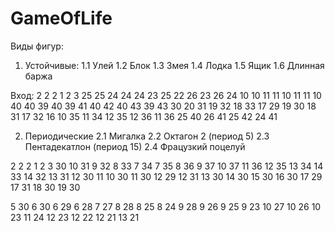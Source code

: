 # GameOfLife



Виды фигур: 
1) Устойчивые:
1.1 Улей 
1.2 Блок
1.3 Змея
1.4 Лодка
1.5 Ящик
1.6 Длинная баржа

Вход: 2 2 2 1 2 3 25 25 24 24 24 23 25 22 26 23 26 24 10 10 11 11 10 11 11 10 40 40 39 40 39 41 40 42 40 43 39 43 30 20 31 19 32 18 33 17 29 19 30 18 31 17 32 16 10 35 11 34 12 35 12 36 11 36 25 40 26 41 25 42 24 41

2) Периодические
2.1 Мигалка
2.2 Октагон 2 (период 5)
2.3 Пентадекатлон (период 15)
2.4 Фрацузкий поцелуй



 2 2 2 1 2 3 30 10 31 9 32 8 33 7 34 7 35 8 36 9 37 10 37 11 36 12 35 13 34 14 33 14 32 13 31 12 30 11 10 30 11 30 12 29 12 31 13 30 14 30 15 30 16 30 17 29 17 31 18 30 19 30 
  
5 30 6 30 6 29 6 28 7 27 8 28 8 25 8 24 9 28 9 26 9 25 9 23 10 27 10 26 10 23 11 24 12 23 12 22 12 21 13 21



